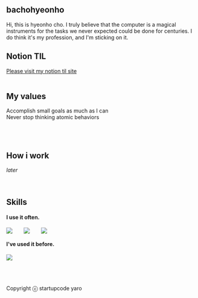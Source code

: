 ## bachohyeonho
Hi, this is hyeonho cho.
I truly believe that the computer is a magical instruments for the tasks we never expected could be done for centuries.
I do think it's my profession, and I'm sticking on it. 
<br />
## Notion TIL 
[Please visit my notion til site](https://honeysuckle-sting-c35.notion.site/Today-I-Learned-19f4047c5d6d802c9e5efe8088d8dfb2)
<br />
<br />
## My values
Accomplish small goals as much as I can<br />
Never stop thinking atomic behaviors <br />
<br /><br />
<br />
## How i work
_later_
<br />
<br />
<br />

## Skills
#### I use it often.
<div style="display:flex;gap:30px;flex-wrap:wrap;">
  <img src="https://img.shields.io/badge/js-F7DF1E?style=for-the-badge&logo=javascript&logoColor=black">
  
  <img src="https://img.shields.io/badge/express-000000?style=for-the-badge&logo=express&logoColor=white">


  <img src="https://img.shields.io/badge/MySQL-4479A1?style=for-the-badge&logo=mysql&logoColor=white">


</div>

#### I've used it before.
<div style="display:flex;gap:30px;flex-wrap:wrap;">


  <img src="https://img.shields.io/badge/Java-007396?style=for-the-badge&logo=Java&logoColor=white">
</div>
<br />
<br />
<br />

Copyright ⓒ startupcode yaro

